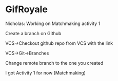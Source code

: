 # GifRoyale

Nicholas:
Working on Matchmaking activity 1

Create a branch on Github

VCS->Checkout github repo from VCS with the link

VCS->Git->Branches

Change remote branch to the one you created

I got Activity 1 for now (Matchmaking)
